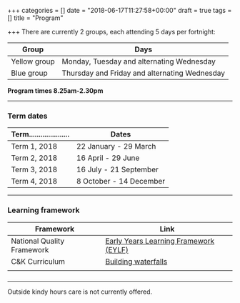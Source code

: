 +++
categories = []
date = "2018-06-17T11:27:58+00:00"
draft = true
tags = []
title = "Program"

+++
There are currently 2 groups, each attending 5 days per fortnight:

| Group | Days |
| --- | --- |
| Yellow group | Monday, Tuesday and alternating Wednesday |
| Blue group | Thursday and Friday and alternating Wednesday |

**Program times	8.25am-2.30pm**
**	**
### Term dates

| Term..................... | Dates |
| --- | --- |
| Term 1, 2018 | 22 January - 29 March |
| Term 2, 2018 | 16 April - 29 June |
| Term 3, 2018 | 16 July - 21 September |
| Term 4, 2018 | 8 October - 14 December |

**	**

### Learning framework

| Framework | Link |
| --- | --- |
| National Quality Framework | [Early Years Learning Framework (EYLF)](http://deewr.gov.au/early-years-learning-framework) |
| C&K Curriculum | [Building waterfalls](http://www.candk.asn.au/ck-building-waterfalls) |
|  |  |

### 
**	**

Outside kindy hours care is not currently offered.